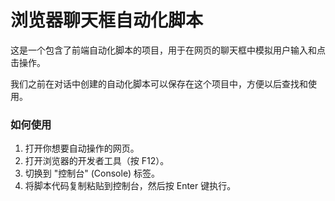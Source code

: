 # 浏览器聊天框自动化脚本

这是一个包含了前端自动化脚本的项目，用于在网页的聊天框中模拟用户输入和点击操作。

我们之前在对话中创建的自动化脚本可以保存在这个项目中，方便以后查找和使用。

### 如何使用

1.  打开你想要自动操作的网页。
2.  打开浏览器的开发者工具（按 F12）。
3.  切换到 "控制台" (Console) 标签。
4.  将脚本代码复制粘贴到控制台，然后按 Enter 键执行。 